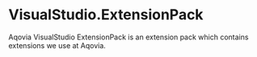 # VisualStudio.ExtensionPack

Aqovia VisualStudio ExtensionPack is an extension pack which contains extensions we use at Aqovia.
